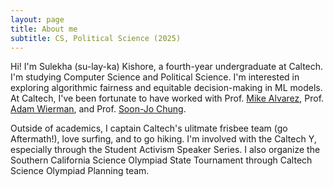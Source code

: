 ```yaml
---
layout: page
title: About me
subtitle: CS, Political Science (2025)
---
```


Hi! I'm Sulekha (su-lay-ka) Kishore, a fourth-year undergraduate at Caltech. I'm studying Computer Science and Political Science. I'm interested in exploring algorithmic fairness and equitable decision-making in ML models. At Caltech, I've been fortunate to have worked with Prof. [Mike Alvarez](https://www.hss.caltech.edu/people/r-michael-alvarez), Prof. [Adam Wierman](https://www.cms.caltech.edu/people/adamw), and Prof. [Soon-Jo Chung](https://www.eas.caltech.edu/people/sjchung). 

Outside of academics, I captain Caltech's ulitmate frisbee team (go Aftermath!), love surfing, and to go hiking. I'm involved with the Caltech Y, especially through the Student Activism Speaker Series. I also organize the Southern California Science Olympiad State Tournament through Caltech Science Olympiad Planning team. 
